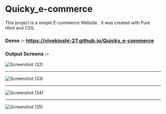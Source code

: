 # Quicky_e-commerce


This project is a simple E-commerce Website . It was created with Pure Html and CSS.



### Demo :- https://vivekjoshi-27.github.io/Quicky_e-commerce


### Output Screens :- 



![Screenshot (32)](https://user-images.githubusercontent.com/106462901/182311188-15e328d4-cb47-468e-b5f4-e72ba9810721.png)


--------------------------------------------------------------
![Screenshot (33)](https://user-images.githubusercontent.com/106462901/182311207-1c2c6c70-a451-4e8c-bcdc-89e96dc08dcc.png)


--------------------------------------------------------------
![Screenshot (34)](https://user-images.githubusercontent.com/106462901/182311223-13fa1c9c-2e06-49d0-a0a2-b3b765d70d8c.png)


--------------------------------------------------------------
![Screenshot (35)](https://user-images.githubusercontent.com/106462901/182311262-9e28bba0-f4fa-4f9f-924a-2ef980a97e86.png)
